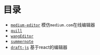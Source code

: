 # 目录

* [` medium-editor `](https://github.com/yabwe/medium-editor) 模仿`medium.com`在线编辑器
* [` quill `](https://github.com/quilljs/quill)
* [` wangEditor `](https://github.com/wangeditor-team/wangEditor)
* [` summernote `](https://github.com/summernote/summernote)
* [` draft-js `](https://github.com/facebook/draft-js) 基于react的编辑器
